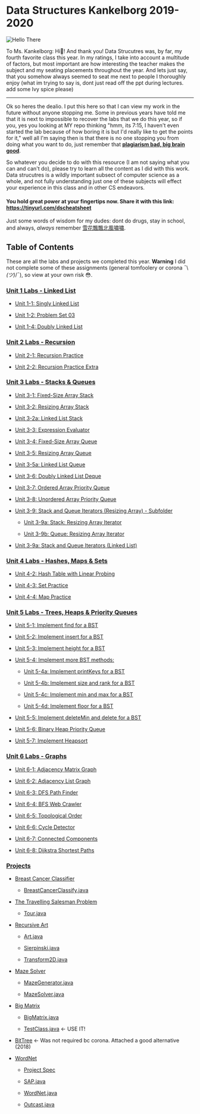 # Data Structures Kankelborg 2019-2020
![Hello There](https://media.giphy.com/media/Nx0rz3jtxtEre/giphy.gif)

To Ms. Kankelborg: Hi:wave:! And thank you! Data Strucutres was, by far, my fourth favorite class this year. In my ratings, I take into account a multitude of factors, but most important are how interesting the teacher makes the subject and my seating placements throughout the year. And lets just say, that you somehow always seemed to seat me next to people I thoroughly enjoy (what im trying to say is, dont just read off the ppt during lectures. add some Ivy spice please)

____

Ok so heres the dealio. I put this here so that I can view my  work in the future without anyone stopping me. Some in previous years have told me that it is next to impossible to recover the labs that we do this year, so if you, yes you looking at MY repo thinking "hmm, its 7:15, I haven't even started the lab because of how boring it is but I'd really like to get the points for it," well all I'm saying then is that there is no one stopping you from doing what you want to do, just remember that [**plagiarism bad, big brain good**](https://www.youtube.com/watch?v=dQw4w9WgXcQ).

So whatever you decide to do with this resource (I am not saying what you can and can't do), please try to learn all the content as I did with this work. Data strucutres is a wildly important subsect of computer science as a whole, and not fully understanding just one of these subjects will effect your experience in this class and in other CS endeavors. 

#### You hold great power at your fingertips now. Share it with this link: https://tinyurl.com/dscheatsheet

Just some words of wisdom for my dudes: dont do drugs, stay in school, and always, *always* remember [雪花飄飄北風嘯嘯](https://youtu.be/W8x4m-qpmJ8?t=90).

## Table of Contents

These are all the labs and projects we completed this year. **Warning** I did not complete some of these assignments (general tomfoolery or corona ¯\\_(ツ)_/¯), so view at your own risk :flushed:.

### [Unit 1 Labs - Linked List](https://github.com/kinnerparikh/Data-Structures-Work/tree/master/Unit_1_Labs_LinkedList)

* [Unit 1-1: Singly Linked List](../master/Unit_1_Labs_LinkedList/SinglyLinkedList.java)
  
* [Unit 1-2: Problem Set 03](../master/Unit_1_Labs_LinkedList/ProblemSet03.java)
  
* [Unit 1-4: Doubly Linked List](../master/Unit_1_Labs_LinkedList/DoublyLinkedList.java)
    
### [Unit 2 Labs - Recursion](https://github.com/kinnerparikh/Data-Structures-Work/tree/master/Unit_2_Labs_Recursion)

* [Unit 2-1: Recursion Practice](../master/Unit_2_Labs_Recursion/RecursionPractice.java)
  
* [Unit 2-2: Recursion Practice Extra](../master/Unit_2_Labs_Recursion/RecursionPracticeExtra.java)

### [Unit 3 Labs - Stacks & Queues](https://github.com/kinnerparikh/Data-Structures-Work/tree/master/Unit_3_Labs_Stacks_Queues)

* [Unit 3-1: Fixed-Size Array Stack](../master/Unit_3_Labs_Stacks_Queues/FixedSizeArrayStack.java)

* [Unit 3-2: Resizing Array Stack](../master/Unit_3_Labs_Stacks_Queues/ResizingArrayStack.java)

* [Unit 3-2a: Linked List Stack](../master/Unit_3_Labs_Stacks_Queues/LinkedListStack.java)

* [Unit 3-3: Expression Evaluator](../master/Unit_3_Labs_Stacks_Queues/ExpressionEvaluator.java)

* [Unit 3-4: Fixed-Size Array Queue](../master/Unit_3_Labs_Stacks_Queues/FixedSizeArrayQueue.java)

* [Unit 3-5: Resizing Array Queue](../master/Unit_3_Labs_Stacks_Queues/ResizingArrayQueue.java)

* [Unit 3-5a: Linked List Queue](../master/Unit_3_Labs_Stacks_Queues/LinkedListQueue.java)

* [Unit 3-6: Doubly Linked List Deque](../master/Unit_3_Labs_Stacks_Queues/LinkedListDeque.java)

* [Unit 3-7: Ordered Array Priority Queue](https://www.youtube.com/watch?v=dQw4w9WgXcQ)

* [Unit 3-8: Unordered Array Priority Queue](https://www.youtube.com/watch?v=dQw4w9WgXcQ)

* [Unit 3-9: Stack and Queue Iterators (Resizing Array) - Subfolder](https://github.com/kinnerparikh/Data-Structures-Work/tree/master/Unit_3_Labs_Stacks_Queues/Iterators)

   * [Unit 3-9a: Stack: Resizing Array Iterator](../master/Unit_3_Labs_Stacks_Queues/Iterators/ResizingArrayStack.java)
   
   * [Unit 3-9b: Queue: Resizing Array Iterator](../master/Unit_3_Labs_Stacks_Queues/Iterators/ResizingArrayQueue.java)

* [Unit 3-9a: Stack and Queue Iterators (Linked List)](https://www.youtube.com/watch?v=dQw4w9WgXcQ)

### [Unit 4 Labs - Hashes, Maps & Sets](https://github.com/kinnerparikh/Data-Structures-Work/tree/master/Unit_4_Labs_Hashes_Maps_Sets)

* [Unit 4-2: Hash Table with Linear Probing](../master/Unit_4_Labs_Hashes_Maps_Sets/LinearProbingHashTable.java)

* [Unit 4-3: Set Practice](../master/Unit_4_Labs_Hashes_Maps_Sets/SetPractice.java)

* [Unit 4-4: Map Practice](../master/Unit_4_Labs_Hashes_Maps_Sets/MapPractice.java)

### [Unit 5 Labs - Trees, Heaps & Priority Queues](https://github.com/kinnerparikh/Data-Structures-Work/tree/master/Unit_5_Labs_Tree_Heaps_PQs)

* [Unit 5-1: Implement find for a BST](../master/Unit_5_Labs_Tree_Heaps_PQs/BSTFind.java)

* [Unit 5-2: Implement insert for a BST](../master/Unit_5_Labs_Tree_Heaps_PQs/BSTInsert.java)

* [Unit 5-3: Implement height for a BST](../master/Unit_5_Labs_Tree_Heaps_PQs/BSTHeight.java)

* [Unit 5-4: Implement more BST methods:](https://github.com/kinnerparikh/Data-Structures-Work/tree/master/Unit_5_Labs_Tree_Heaps_PQs/BST_Methods)

  * [Unit 5-4a: Implement printKeys for a BST](../master/Unit_5_Labs_Tree_Heaps_PQs/BST_Methods/BSTPrintKeys.java)
  
  * [Unit 5-4b: Implement size and rank for a BST](../master/Unit_5_Labs_Tree_Heaps_PQs/BST_Methods/BSTSize_Rank.java)
  
  * [Unit 5-4c: Implement min and max for a BST](../master/Unit_5_Labs_Tree_Heaps_PQs/BST_Methods/BSTMin_Max.java)
  
  * [Unit 5-4d: Implement floor for a BST](../master/Unit_5_Labs_Tree_Heaps_PQs/BST_Methods/BSTFloor.java)

* [Unit 5-5: Implement deleteMin and delete for a BST](../master/Unit_5_Labs_Tree_Heaps_PQs/BSTDelete_DeleteMin.java)

* [Unit 5-6: Binary Heap Priority Queue](../master/Unit_5_Labs_Tree_Heaps_PQs/BinaryHeapMaxPQ.java)

* [Unit 5-7: Implement Heapsort](../master/Unit_5_Labs_Tree_Heaps_PQs/Heapsort.java)

### [Unit 6 Labs - Graphs](https://github.com/kinnerparikh/Data-Structures-Work/tree/master/Unit_6_Graphs)

* [Unit 6-1: Adjacency Matrix Graph](../master/Unit_6_Graphs/AdjacencyMatrixGraph.java)

* [Unit 6-2: Adjacency List Graph](../master/Unit_6_Graphs/AdjacencyListGraph.java)

* [Unit 6-3: DFS Path Finder](../master/Unit_6_Graphs/DFSPathFinder.java)

* [Unit 6-4: BFS Web Crawler](../master/Unit_6_Graphs/BFSWebCrawler.java)

* [Unit 6-5: Topological Order](../master/Unit_6_Graphs/TopologicalOrder.java)

* [Unit 6-6: Cycle Detector](../master/Unit_6_Graphs/CycleDetector.java)

* [Unit 6-7: Connected Components](../master/Unit_6_Graphs/ConnectedComponents.java)

* [Unit 6-8: Dijkstra Shortest Paths](../master/Unit_6_Graphs/DijkstraShortestPaths.java)

### [Projects](https://github.com/kinnerparikh/Data-Structures-Work/tree/master/Projects)

* [Breast Cancer Classifier](https://github.com/kinnerparikh/Data-Structures-Work/tree/master/Projects/BreastCancerClassifier)
  
  * [BreastCancerClassify.java](../master/Projects/BreastCancerClassifier/src/BreastCancerClassify.java)
  
* [The Travelling Salesman Problem](https://github.com/kinnerparikh/Data-Structures-Work/tree/master/Projects/TravellingSalesman)

  * [Tour.java](../master/Projects/TravellingSalesman/src/Tour.java)
  
* [Recursive Art](https://github.com/kinnerparikh/Data-Structures-Work/tree/master/Projects/RecursiveArt)

  * [Art.java](../master/Projects/RecursiveArt/src/Art.java)
  
  * [Sierpinski.java](../master/Projects/RecursiveArt/src/Sierpinski.java)
  
  * [Transform2D.java](../master/Projects/RecursiveArt/src/Transform2D.java)
  
* [Maze Solver](https://github.com/kinnerparikh/Data-Structures-Work/tree/master/Projects/MazeSolver)

  * [MazeGenerator.java](../master/Projects/MazeSolver/src/MazeGenerator.java)
  
  * [MazeSolver.java](../master/Projects/MazeSolver/src/MazeSolver.java)
  
* [Big Matrix](https://github.com/kinnerparikh/Data-Structures-Work/tree/master/Projects/BigMatrix)

  * [BigMatrix.java](../master/Projects/BigMatrix/src/BigMatrix.java)
  
  * [TestClass.java](../master/Projects/BigMatrix/src/TestClass.java) <- USE IT!
  
* [BitTree](https://github.com/williamwang12/BitTreeProject) <- Was not required bc corona. Attached a good alternative (2018) 
  
* [WordNet](https://github.com/kinnerparikh/Data-Structures-Work/tree/master/Projects/WordNet)
  
  * [Project Spec](../master/Projects/WordNet/WordNet%20Project%20Spec.pdf)

  * [SAP.java](../master/Projects/WordNet/src/SAP.java)
  
  * [WordNet.java](../master/Projects/WordNet/src/WordNet.java)
  
  * [Outcast.java](../master/Projects/WordNet/src/Outcast.java)
